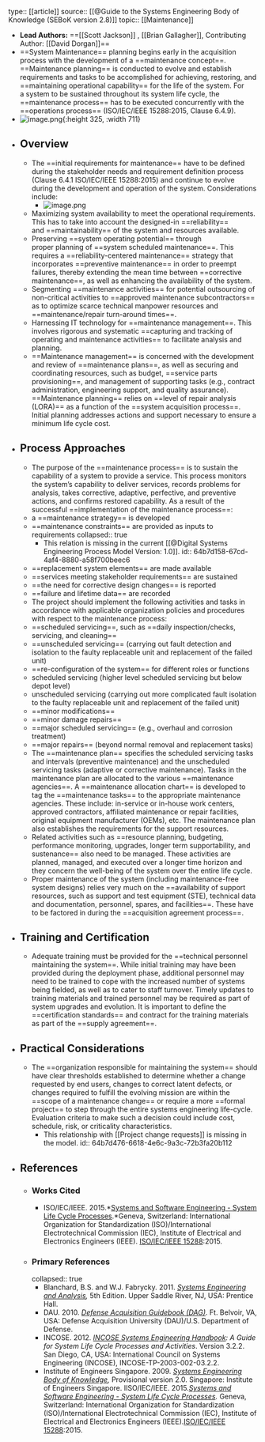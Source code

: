 type:: [[article]]
source:: [[@Guide to the Systems Engineering Body of Knowledge (SEBoK version 2.8)]]
topic:: [[Maintenance]]

- **Lead Authors:** ==[[Scott Jackson]] , [[Brian Gallagher]], Contributing Author: [[David Dorgan]]==
- ==System Maintenance== planning begins early in the acquisition process with the development of a ==maintenance concept==. ==Maintenance planning== is conducted to evolve and establish requirements and tasks to be accomplished for achieving, restoring, and ==maintaining operational capability== for the life of the system. For a system to be sustained throughout its system life cycle, the ==maintenance process== has to be executed concurrently with the ==operations process== (ISO/IEC/IEEE 15288:2015, Clause 6.4.9).
- ![image.png](../assets/image_1689762871422_0.png){:height 325, :width 711}
- ## Overview
	- The ==initial requirements for maintenance== have to be defined during the stakeholder needs and requirement definition process (Clause 6.4.1 ISO/IEC/IEEE 15288:2015) and continue to evolve during the development and operation of the system. Considerations include:
		- ![image.png](../assets/image_1689763274010_0.png)
	- Maximizing system availability to meet the operational requirements. This has to take into account the designed-in ==reliability== and ==maintainability== of the system and resources available.
	- Preserving ==system operating potential== through proper planning of ==system scheduled maintenance==. This requires a ==reliability-centered maintenance== strategy that incorporates ==preventive maintenance== in order to preempt failures, thereby extending the mean time between ==corrective maintenance==, as well as enhancing the availability of the system.
	- Segmenting ==maintenance activities== for potential outsourcing of non-critical activities to ==approved maintenance subcontractors== as to optimize scarce technical manpower resources and ==maintenance/repair turn-around times==.
	- Harnessing IT technology for ==maintenance management==. This involves rigorous and systematic ==capturing and tracking of operating and maintenance activities== to facilitate analysis and planning.
	- ==Maintenance management== is concerned with the development and review of ==maintenance plans==, as well as securing and coordinating resources, such as budget, ==service parts provisioning==, and management of supporting tasks (e.g., contract administration, engineering support, and quality assurance). ==Maintenance planning== relies on ==level of repair analysis (LORA)== as a function of the ==system acquisition process==. Initial planning addresses actions and support necessary to ensure a minimum life cycle cost.
- ## Process Approaches
	- The purpose of the ==maintenance process== is to sustain the capability of a system to provide a service. This process monitors the system’s capability to deliver services, records problems for analysis, takes corrective, adaptive, perfective, and preventive actions, and confirms restored capability. As a result of the successful ==implementation of the maintenance process==:
	- a ==maintenance strategy== is developed
	- ==maintenance constraints== are provided as inputs to requirements
	  collapsed:: true
		- This relation is missing in the current [[@Digital Systems Engineering Process Model Version: 1.0]].
		  id:: 64b7d158-67cd-4af4-8880-a58f700beec6
	- ==replacement system elements== are made available
	- ==services meeting stakeholder requirements== are sustained
	- ==the need for corrective design changes== is reported
	- ==failure and lifetime data== are recorded
	- The project should implement the following activities and tasks in accordance with applicable organization policies and procedures with respect to the maintenance process:
	- ==scheduled servicing==, such as ==daily inspection/checks, servicing, and cleaning==
	- ==unscheduled servicing== (carrying out fault detection and isolation to the faulty replaceable unit and replacement of the failed unit)
	- ==re-configuration of the system== for different roles or functions
	- scheduled servicing (higher level scheduled servicing but below depot level)
	- unscheduled servicing (carrying out more complicated fault isolation to the faulty replaceable unit and replacement of the failed unit)
	- ==minor modifications==
	- ==minor damage repairs==
	- ==major scheduled servicing== (e.g., overhaul and corrosion treatment)
	- ==major repairs== (beyond normal removal and replacement tasks)
	- The ==maintenance plan== specifies the scheduled servicing tasks and intervals (preventive maintenance) and the unscheduled servicing tasks (adaptive or corrective maintenance). Tasks in the maintenance plan are allocated to the various ==maintenance agencies==. A ==maintenance allocation chart== is developed to tag the ==maintenance tasks== to the appropriate maintenance agencies. These include: in-service or in-house work centers, approved contractors, affiliated maintenance or repair facilities, original equipment manufacturer (OEMs), etc. The maintenance plan also establishes the requirements for the support resources.
	- Related activities such as ==resource planning, budgeting, performance monitoring, upgrades, longer term supportability, and sustenance== also need to be managed. These activities are planned, managed, and executed over a longer time horizon and they concern the well-being of the system over the entire life cycle.
	- Proper maintenance of the system (including maintenance-free system designs) relies very much on the ==availability of support resources, such as support and test equipment (STE), technical data and documentation, personnel, spares, and facilities==. These have to be factored in during the ==acquisition agreement process==.
- ## Training and Certification
	- Adequate training must be provided for the ==technical personnel maintaining the system==. While initial training may have been provided during the deployment phase, additional personnel may need to be trained to cope with the increased number of systems being fielded, as well as to cater to staff turnover. Timely updates to training materials and trained personnel may be required as part of system upgrades and evolution. It is important to define the ==certification standards== and contract for the training materials as part of the ==supply agreement==.
- ## Practical Considerations
	- The ==organization responsible for maintaining the system== should have clear thresholds established to determine whether a change requested by end users, changes to correct latent defects, or changes required to fulfill the evolving mission are within the ==scope of a maintenance change== or require a more ==formal project== to step through the entire systems engineering life-cycle. Evaluation criteria to make such a decision could include cost, schedule, risk, or criticality characteristics.
		- This relationship with [[Project change requests]] is missing in the model.
		  id:: 64b7d476-6618-4e6c-9a3c-72b3fa20b112
- ## References
	- ### Works Cited
		- ISO/IEC/IEEE. 2015.*[Systems and Software Engineering - System Life Cycle Processes](https://sebokwiki.org/wiki/ISO/IEC/IEEE_15288).*Geneva, Switzerland: International Organization for Standardization (ISO)/International Electrotechnical Commission (IEC), Institute of Electrical and Electronics Engineers (IEEE). [ISO/IEC/IEEE 15288](https://sebokwiki.org/wiki/ISO/IEC/IEEE_15288):2015.
	- ### Primary References
	  collapsed:: true
		- Blanchard, B.S. and W.J. Fabrycky. 2011. *[Systems Engineering and Analysis](https://sebokwiki.org/wiki/Systems_Engineering_and_Analysis),* 5th Edition. Upper Saddle River, NJ, USA: Prentice Hall.
		- DAU. 2010. *[Defense Acquisition Guidebook (DAG)](https://sebokwiki.org/wiki/Defense_Acquisition_Guidebook_(DAG))*. Ft. Belvoir, VA, USA: Defense Acquisition University (DAU)/U.S. Department of Defense.
		- INCOSE. 2012. *[INCOSE Systems Engineering Handbook](https://sebokwiki.org/wiki/INCOSE_Systems_Engineering_Handbook): A Guide for System Life Cycle Processes and Activities*. Version 3.2.2. San Diego, CA, USA: International Council on Systems Engineering (INCOSE), INCOSE-TP-2003-002-03.2.2.
		- Institute of Engineers Singapore. 2009. *[Systems Engineering Body of Knowledge](https://sebokwiki.org/wiki/Systems_Engineering_Body_of_Knowledge_(Singapore)),* Provisional version 2.0. Singapore: Institute of Engineers Singapore.
		  IISO/IEC/IEEE. 2015.*[Systems and Software Engineering - System Life Cycle Processes](https://sebokwiki.org/wiki/ISO/IEC/IEEE_15288).* Geneva, Switzerland: International Organization for Standardization (ISO)/International Electrotechnical Commission (IEC), Institute of Electrical and Electronics Engineers (IEEE).[ISO/IEC/IEEE 15288](https://sebokwiki.org/wiki/ISO/IEC/IEEE_15288):2015.